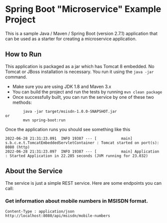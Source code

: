 # Spring Boot "Microservice" Example Project

This is a sample Java / Maven / Spring Boot (version 2.7.1) application that can be used as a starter for creating a microservice application.

## How to Run 

This application is packaged as a jar which has Tomcat 8 embedded. No Tomcat or JBoss installation is necessary. You run it using the ```java -jar``` command.

* Make sure you are using JDK 1.8 and Maven 3.x
* You can build the project and run the tests by running ```mvn clean package```
* Once successfully built, you can run the service by one of these two methods:
```
        java -jar target/msisdn-1.0.0-SNAPSHOT.jar
or
        mvn spring-boot:run
```
Once the application runs you should see something like this

```
2022-06-28 21:31:23.091  INFO 19387 --- [           main] s.b.c.e.t.TomcatEmbeddedServletContainer : Tomcat started on port(s): 8080 (http)
2022-06-28 21:31:23.097  INFO 19387 --- [           main] Application        : Started Application in 22.285 seconds (JVM running for 23.032)
```

## About the Service

The service is just a simple REST service. 
Here are some endpoints you can call:

### Get information about mobile numbers in MSISDN format.

```
Content-Type : application/json 
http://localhost:8080/api/msisdn/mobile-numbers

```



